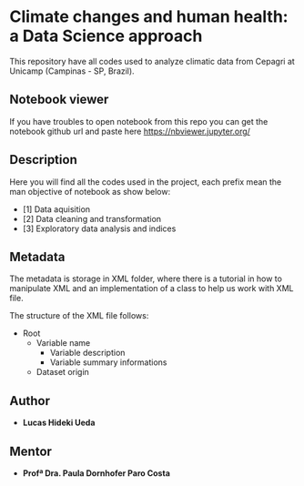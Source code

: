 # Climate changes and human health: a Data Science approach

This repository have all codes used to analyze climatic data from Cepagri at Unicamp (Campinas - SP, Brazil).

## Notebook viewer

If you have troubles to open notebook from this repo you can get the notebook github url and paste here https://nbviewer.jupyter.org/

## Description

Here you will find all the codes used in the project, each prefix mean the man objective of notebook as show below:

- [1] Data aquisition
- [2] Data cleaning and transformation
- [3] Exploratory data analysis and indices

## Metadata

The metadata is storage in XML folder, where there is a tutorial in how to manipulate XML and an implementation of a class to help us work with XML file.

The structure of the XML file follows:
- Root
  - Variable name
    - Variable description
    - Variable summary informations
  - Dataset origin


## Author

* **Lucas Hideki Ueda**

## Mentor

* **Profª Dra. Paula Dornhofer Paro Costa**

